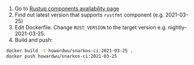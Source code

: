 1. Go to [Rustup components availability page](https://rust-lang.github.io/rustup-components-history/)
2. Find out latest version that supports `rustfmt` component (e.g. 2021-03-25)
3. Edit Dockerfile. Change `RUST_VERSION` to the target version e.g. nightly-2021-03-25.
4. Build and push:

```bash
docker build -t howardwu/snarkos-ci:2021-03-25 .
docker push howardwu/snarkos-ci:2021-03-25
```
